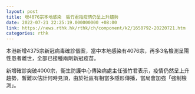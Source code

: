 ```yaml
---
layout: post
title: 增4076宗本地感染　張竹君指疫情仍呈上升趨勢
date: 2022-07-21 22:25:19.000000000 +08:00
link: https://news.rthk.hk/rthk/ch/component/k2/1658792-20220721.htm
categories: rthk
---
```


本港新增4375宗新冠病毒確診個案，當中本地感染有4076宗，再多3名檢測呈陽性患者離世，全部已接種兩劑新冠疫苗。

新增確診突破4000宗，衞生防護中心傳染病處主任張竹君表示，疫情仍然呈上升趨勢，暫難以估計何時見頂，由於社區有相當多隱形傳播，當局會加強「強制檢測」。

